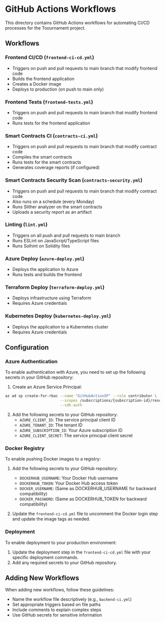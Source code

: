 # GitHub Actions Workflows

This directory contains GitHub Actions workflows for automating CI/CD processes for the Toournament project.

## Workflows

### Frontend CI/CD (`frontend-ci-cd.yml`)
- Triggers on push and pull requests to main branch that modify frontend code
- Builds the frontend application
- Creates a Docker image
- Deploys to production (on push to main only)

### Frontend Tests (`frontend-tests.yml`)
- Triggers on push and pull requests to main branch that modify frontend code
- Runs tests for the frontend application

### Smart Contracts CI (`contracts-ci.yml`)
- Triggers on push and pull requests to main branch that modify contract code
- Compiles the smart contracts
- Runs tests for the smart contracts
- Generates coverage reports (if configured)

### Smart Contracts Security Scan (`contracts-security.yml`)
- Triggers on push and pull requests to main branch that modify contract code
- Also runs on a schedule (every Monday)
- Runs Slither analyzer on the smart contracts
- Uploads a security report as an artifact

### Linting (`lint.yml`)
- Triggers on all push and pull requests to main branch
- Runs ESLint on JavaScript/TypeScript files
- Runs Solhint on Solidity files

### Azure Deploy (`azure-deploy.yml`)
- Deploys the application to Azure
- Runs tests and builds the frontend

### Terraform Deploy (`terraform-deploy.yml`) 
- Deploys infrastructure using Terraform
- Requires Azure credentials

### Kubernetes Deploy (`kubernetes-deploy.yml`)
- Deploys the application to a Kubernetes cluster
- Requires Azure credentials

## Configuration

### Azure Authentication
To enable authentication with Azure, you need to set up the following secrets in your GitHub repository:

1. Create an Azure Service Principal:
```bash
az ad sp create-for-rbac --name "GitHubActionSP" --role contributor \
                         --scopes /subscriptions/{subscription-id}/resourceGroups/{resource-group} \
                         --sdk-auth
```

2. Add the following secrets to your GitHub repository:
   - `AZURE_CLIENT_ID`: The service principal client ID
   - `AZURE_TENANT_ID`: The tenant ID
   - `AZURE_SUBSCRIPTION_ID`: Your Azure subscription ID
   - `AZURE_CLIENT_SECRET`: The service principal client secret

### Docker Registry
To enable pushing Docker images to a registry:

1. Add the following secrets to your GitHub repository:
   - `DOCKERHUB_USERNAME`: Your Docker Hub username
   - `DOCKERHUB_TOKEN`: Your Docker Hub access token
   - `DOCKER_USERNAME`: (Same as DOCKERHUB_USERNAME for backward compatibility)
   - `DOCKER_PASSWORD`: (Same as DOCKERHUB_TOKEN for backward compatibility)

2. Update the `frontend-ci-cd.yml` file to uncomment the Docker login step and update the image tags as needed.

### Deployment
To enable deployment to your production environment:

1. Update the deployment step in the `frontend-ci-cd.yml` file with your specific deployment commands.
2. Add any required secrets to your GitHub repository.

## Adding New Workflows

When adding new workflows, follow these guidelines:
- Name the workflow file descriptively (e.g., `backend-ci.yml`)
- Set appropriate triggers based on file paths
- Include comments to explain complex steps
- Use GitHub secrets for sensitive information
